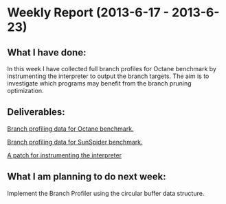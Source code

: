 Weekly Report (2013-6-17 - 2013-6-23)
=====================================

What I have done:
-----------------
In this week I have collected full branch profiles for Octane benchmark by instrumenting the interpreter to output the branch targets. The aim is to investigate which programs may benefit from the branch pruning optimization.

Deliverables:
-------------
[Branch profiling data for Octane benchmark.](https://github.com/lazyparser/gsoc2013/tree/master/preexperiments/octane)

[Branch profiling data for SunSpider benchmark.](https://github.com/lazyparser/gsoc2013/tree/master/preexperiments/sunspider)

[A patch for instrumenting the interpreter](https://github.com/lazyparser/gsoc2013/blob/master/patches/instrument-interpreter.patch)

What I am planning to do next week:
-----------------------------------
Implement the Branch Profiler using the circular buffer data structure.
